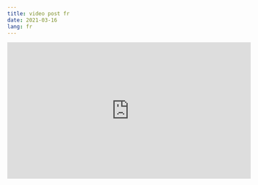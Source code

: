```yaml
---
title: video post fr
date: 2021-03-16
lang: fr
---
```

<iframe width="560" height="315" src="https://www.youtube.com/embed/0zgCxOIdJKU" frameborder="0" allow="accelerometer; autoplay; clipboard-write; encrypted-media; gyroscope; picture-in-picture" allowfullscreen></iframe>